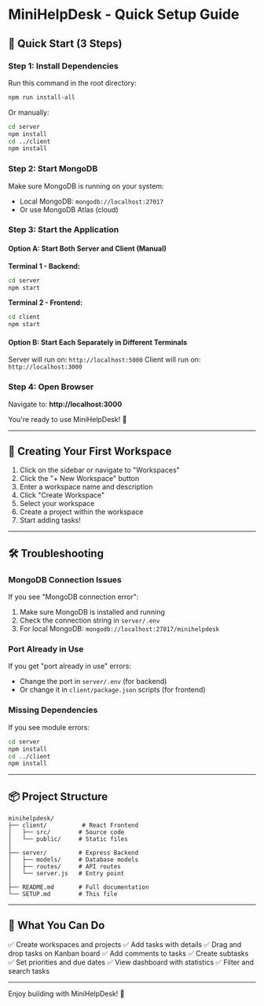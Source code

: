 # MiniHelpDesk - Quick Setup Guide

## 🚀 Quick Start (3 Steps)

### Step 1: Install Dependencies

Run this command in the root directory:
```bash
npm run install-all
```

Or manually:
```bash
cd server
npm install
cd ../client
npm install
```

### Step 2: Start MongoDB

Make sure MongoDB is running on your system:
- Local MongoDB: `mongodb://localhost:27017`
- Or use MongoDB Atlas (cloud)

### Step 3: Start the Application

#### Option A: Start Both Server and Client (Manual)

**Terminal 1 - Backend:**
```bash
cd server
npm start
```

**Terminal 2 - Frontend:**
```bash
cd client
npm start
```

#### Option B: Start Each Separately in Different Terminals

Server will run on: `http://localhost:5000`
Client will run on: `http://localhost:3000`

### Step 4: Open Browser

Navigate to: **http://localhost:3000**

You're ready to use MiniHelpDesk! 🎉

---

## 📝 Creating Your First Workspace

1. Click on the sidebar or navigate to "Workspaces"
2. Click the "+ New Workspace" button
3. Enter a workspace name and description
4. Click "Create Workspace"
5. Select your workspace
6. Create a project within the workspace
7. Start adding tasks!

---

## 🛠️ Troubleshooting

### MongoDB Connection Issues

If you see "MongoDB connection error":
1. Make sure MongoDB is installed and running
2. Check the connection string in `server/.env`
3. For local MongoDB: `mongodb://localhost:27017/minihelpdesk`

### Port Already in Use

If you get "port already in use" errors:
- Change the port in `server/.env` (for backend)
- Or change it in `client/package.json` scripts (for frontend)

### Missing Dependencies

If you see module errors:
```bash
cd server
npm install
cd ../client
npm install
```

---

## 📦 Project Structure

```
minihelpdesk/
├── client/          # React Frontend
│   ├── src/        # Source code
│   └── public/     # Static files
│
├── server/         # Express Backend
│   ├── models/     # Database models
│   ├── routes/     # API routes
│   └── server.js   # Entry point
│
├── README.md       # Full documentation
└── SETUP.md        # This file
```

---

## 🎯 What You Can Do

✅ Create workspaces and projects
✅ Add tasks with details
✅ Drag and drop tasks on Kanban board
✅ Add comments to tasks
✅ Create subtasks
✅ Set priorities and due dates
✅ View dashboard with statistics
✅ Filter and search tasks

---

Enjoy building with MiniHelpDesk! 🚀
